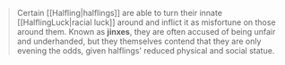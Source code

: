 > Certain [[Halfling|halflings]] are able to turn their innate [[HalflingLuck|racial luck]] around and inflict it as misfortune on those around them. Known as **jinxes**, they are often accused of being unfair and underhanded, but they themselves contend that they are only evening the odds, given halflings' reduced physical and social statue.








